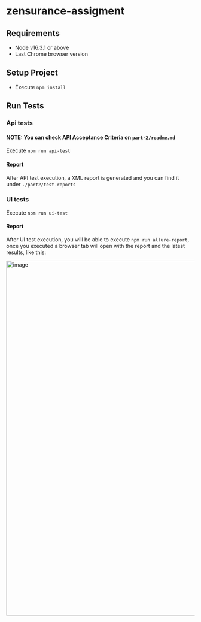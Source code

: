 # zensurance-assigment

## Requirements

- Node  v16.3.1 or above
- Last Chrome browser version

## Setup Project

- Execute `npm install`
 
 ## Run Tests
 
 ### Api tests
 
 #### NOTE: You can check API Acceptance Criteria on `part-2/readme.md`
 
 Execute `npm run api-test`
 
 #### Report
 After API test execution, a XML report is generated and you can find it under `./part2/test-reports`
    
 ### UI tests
 
 Execute `npm run ui-test`
 
 #### Report
 After UI test execution, you will be able to execute `npm run allure-report`, once you executed a browser tab will open with the report and the latest results, like this:
    
  <img width="948" alt="image" src="https://user-images.githubusercontent.com/12754302/220038373-307acb8a-cb75-41a4-a7af-d6793d325f36.png">
